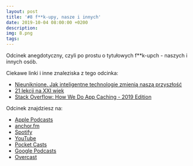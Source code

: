 ```yaml
---
layout: post
title: '#8 f**k-upy, nasze i innych'
date: 2019-10-04 08:00:00 +0200
description: 
img: 8.png
tags: 
---
```

Odcinek anegdotyczny, czyli po prostu o tytułowych f**k-upch - naszych i innych osób.

Ciekawe linki i inne znaleziska z tego odcinka:

- [Nieuniknione. Jak inteligentne technologie zmienią naszą przyszłość](http://lubimyczytac.pl/ksiazka/4806293/nieuniknione-jak-inteligentne-technologie-zmienia-nasza-przyszlosc)
- [21 lekcji na XXI wiek](http://lubimyczytac.pl/ksiazka/4858281/21-lekcji-na-xxi-wiek)
- [Stack Overflow: How We Do App Caching - 2019 Edition](https://nickcraver.com/blog/2019/08/06/stack-overflow-how-we-do-app-caching/)

Odcinek znajdziesz na:

- [Apple Podcasts](https://podcasts.apple.com/pl/podcast/f-k-upy-nasze-i-innych/id1477067604?i=1000452234351&l=pl)
- [anchor.fm](https://anchor.fm/dashboard/episode/e5rl3q)
- [Spotify](https://open.spotify.com/episode/3fHCc3M41UbM23DIJt0fvc)
- [YouTube](https://youtu.be/2Yt3-9lT7Hw)
- [Pocket Casts](https://pca.st/16k1)
- [Google Podcasts](https://podcasts.google.com/?feed=aHR0cHM6Ly9hbmNob3IuZm0vcy84NzIwMTBjL3BvZGNhc3QvcnNz&episode=MzVlZWFhN2MtNDFlNC03MjgyLTZiOGUtMmYxZjZmMjI5YzZl)
- [Overcast](https://overcast.fm/+TnubFzBtc)
